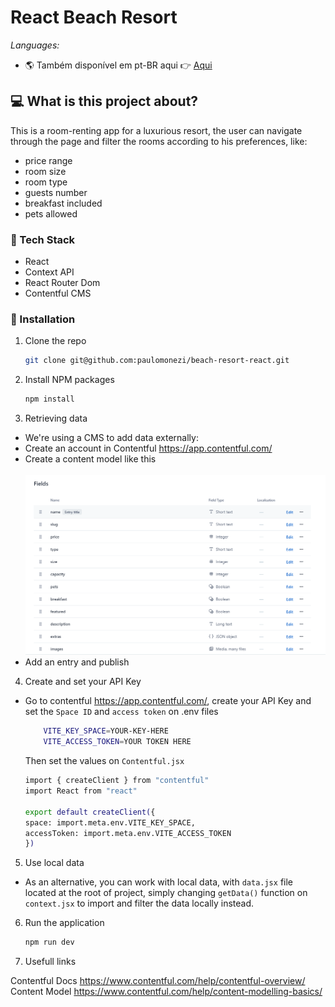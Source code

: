 # React Beach Resort

_Languages:_
<br>

- 🌎 Também disponível em pt-BR aqui 👉 [Aqui](https://github.com/paulomonezi/beach-resort-react/blob/main/README.ptBR.md)

## 💻 What is this project about?

This is a room-renting app for a luxurious resort, the user can navigate through the page and filter the rooms according to his preferences, like:

- price range
- room size
- room type
- guests number
- breakfast included
- pets allowed

### 🧰 Tech Stack

- React
- Context API
- React Router Dom
- Contentful CMS
  <br>

### 🔌 Installation

1. Clone the repo
   ```sh
   git clone git@github.com:paulomonezi/beach-resort-react.git
   ```
2. Install NPM packages

   ```sh
   npm install
   ```

3. Retrieving data
   <br>

- We're using a CMS to add data externally:
- Create an account in Contentful https://app.contentful.com/
- Create a content model like this
  <br><br>
![Alt text](image.png)
  <br>
- Add an entry and publish
  <br>

4. Create and set your API Key

- Go to contentful https://app.contentful.com/, create your API Key and set the `Space ID` and `access token` on .env files
  ```sh
      VITE_KEY_SPACE=YOUR-KEY-HERE
      VITE_ACCESS_TOKEN=YOUR TOKEN HERE
  ```
  Then set the values on `Contentful.jsx`
    ```sh
    import { createClient } from "contentful"
    import React from "react"

    export default createClient({
    space: import.meta.env.VITE_KEY_SPACE,
    accessToken: import.meta.env.VITE_ACCESS_TOKEN
    })

  ```

5. Use local data

- As an alternative, you can work with local data, with `data.jsx` file located at the root of project, simply changing `getData()` function on `context.jsx` to import and filter the data locally instead.

6. Run the application

   ```sh
   npm run dev
   ```

7. Usefull links

Contentful Docs https://www.contentful.com/help/contentful-overview/
<br>
Content Model https://www.contentful.com/help/content-modelling-basics/
<br>
